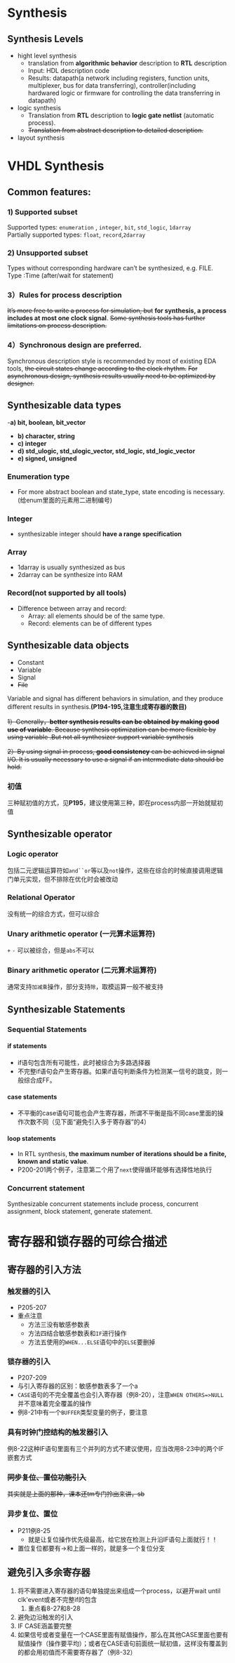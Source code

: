 # Synthesis

## Synthesis Levels
- hight level synthesis
  - translation from **algorithmic behavior** description to **RTL** description
  - Input: HDL description code
  - Results: datapath(a network including registers, function units, multiplexer, bus for data transferring), controller(including hardwared logic or firmware for controlling  the data transferring in datapath)
- logic synthesis
  - Translation from **RTL** description to **logic gate netlist** (automatic process).
  - ~~Translation from abstract description to detailed description.~~
- layout synthesis

# VHDL Synthesis
## Common features:
### 1) Supported subset
Supported types: `enumeration` , `integer`, `bit`, `std_logic`, `1darray`  
Partially supported types: `float`, `record`,`2darray`

### 2) Unsupported subset
Types without corresponding hardware can’t be synthesized, e.g. FILE.
Type :Time (after/wait for statement)

### 3）Rules for process description
 ~~It’s more free to write a process for simulation, but~~ **for synthesis, a process includes at most one clock signal**. ~~Some synthesis tools has further limitations on process description.~~

### 4）Synchronous design are preferred.
Synchronous description style is recommended by most of existing EDA tools, ~~the circuit states change according to the clock rhythm.~~
~~For asynchronous design,  synthesis results usually need to be optimized by designer.~~  

## Synthesizable data types
-**a) bit, boolean, bit_vector**
- **b) character, string**
- **c) integer**
- **d) std_ulogic, std_ulogic_vector, std_logic, std_logic_vector** 
- **e) signed, unsigned**


### Enumeration type
- For more abstract boolean and state_type, state encoding is necessary.(给enum里面的元素用二进制编号)

### Integer
- synthesizable integer should **have a range specification**

### Array
- 1darray is usually synthesized as bus
- 2darray can be synthesize into RAM

### Record(not supported by all tools)
- Difference between array and record: 
  - Array:  all elements should be of the same type.
  - Record: elements can be of different types

## Synthesizable data objects
- Constant
- Variable
- Signal
- ~~File~~

Variable and signal has different behaviors in simulation, and they produce different results in synthesis.**(P194-195,注意生成寄存器的数目)**

~~1）Generally，**better synthesis results can be obtained by making good use of variable**. Because synthesis optimization can be more flexible by using variable .But not all synthesizer support variable synthesis~~
        
~~2）By using signal in process, **good consistency** can be achieved in signal I/O. It is usually necessary to use a signal if an intermediate data should be hold.~~

### 初值
三种赋初值的方式，见**P195**，建议使用第三种，即在process内部一开始就赋初值

## Synthesizable operator
### Logic operator
包括二元逻辑运算符如`and``or`等以及`not`操作，这些在综合的时候直接调用逻辑门单元实现，但不排除在优化时会被改动

### Relational Operator
没有统一的综合方式，但可以综合

### Unary arithmetic operator (一元算术运算符)
`+` `-` 可以被综合，但是`abs`不可以

### Binary arithmetic operator (二元算术运算符)
通常支持`加减乘`操作，部分支持`除`，取模运算一般不被支持

## Synthesizable Statements
### Sequential Statements
#### if statements
- if语句包含所有可能性，此时被综合为多路选择器
- 不完整if语句会产生寄存器。如果if语句判断条件为检测某一信号的跳变，则一般综合成FF。

#### case statements
- 不平衡的case语句可能也会产生寄存器，所谓不平衡是指不同case里面的操作次数不同（见下面“避免引入多于寄存器”的4）

#### loop statements
- In RTL synthesis, **the maximum number of iterations should be a finite, known and static value**.
- P200-201两个例子，注意第二个用了`next`使得循环能够有选择性地执行

### Concurrent statement
Synthesizable concurrent  statements include  process,  concurrent assignment, block statement, generate statement. 

# 寄存器和锁存器的可综合描述
## 寄存器的引入方法
### 触发器的引入
- P205-207
- 重点注意
  - 方法三没有敏感参数表
  - 方法四结合敏感参数表和`IF`进行操作
  - 方法五使用的`WHEN...ELSE`语句中的`ELSE`要删掉

### 锁存器的引入
- P207-209
- 与引入寄存器的区别：敏感参数表多了一个a
- `CASE`语句的不完全覆盖也会引入寄存器（例8-20），注意`WHEN OTHERS=>NULL`并不意味着完全覆盖的操作
- 例8-21中有一个`BUFFER`类型变量的例子，要注意

### 具有时钟门控结构的触发器引入
例8-22这种IF语句里面有三个并列的方式不建议使用，应当改用8-23中的两个IF嵌套方式

### ~~同步复位、置位功能引入~~
~~其实就是上面的那种，课本还tm专门拎出来讲，sb~~

### 异步复位、置位
- P211例8-25
  - 就是让复位操作优先级最高，给它放在检测上升沿IF语句上面就行！！
- 置位复位都要有->和上面一样的，就是多一个复位分支


## 避免引入多余寄存器
1. 将不需要进入寄存器的语句单独提出来组成一个process，以避开wait until clk'event或者不完整if的包含
   1. 重点看8-27和8-28
2. 避免边沿触发的引入
3. IF CASE涵盖要完整
4. 如果信号或者变量在一个CASE里面有赋值操作，那么在其他CASE里面也要有赋值操作（操作要平均）；或者在CASE语句前面统一赋初值，这样没有覆盖到的都会用初值而不需要寄存器了（例8-32）